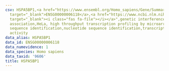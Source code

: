 ```yaml
---
csv: HSPA5BP1,<a href="https://www.ensembl.org/Homo_sapiens/Gene/Summary?db=core;g=ENSG00000006118"
  target="_blank">ENSG00000006118</a>,<a href="https://www.ncbi.nlm.nih.gov/pubmed/17216044"
  target="_blank"><i class="fas fa-file"></i></a>",genetic interference,functional
  association,HeLa, high throughput transcription profiling by microarray,nucleotide
  sequence identification,nucleotide sequence identification,transcriptional regulation,up-regulates
  activity
data_alias: HSPA5BP1
data_id: ENSG00000006118
data_numevidence: 1
data_species: Homo sapiens
data_taxid: '9606'
title: HSPA5BP1
---
```

